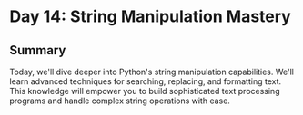 
# Day 14: String Manipulation Mastery

## Summary

Today, we'll dive deeper into Python's string manipulation capabilities. We'll learn advanced techniques for searching, replacing, and formatting text. This knowledge will empower you to build sophisticated text processing programs and handle complex string operations with ease.

